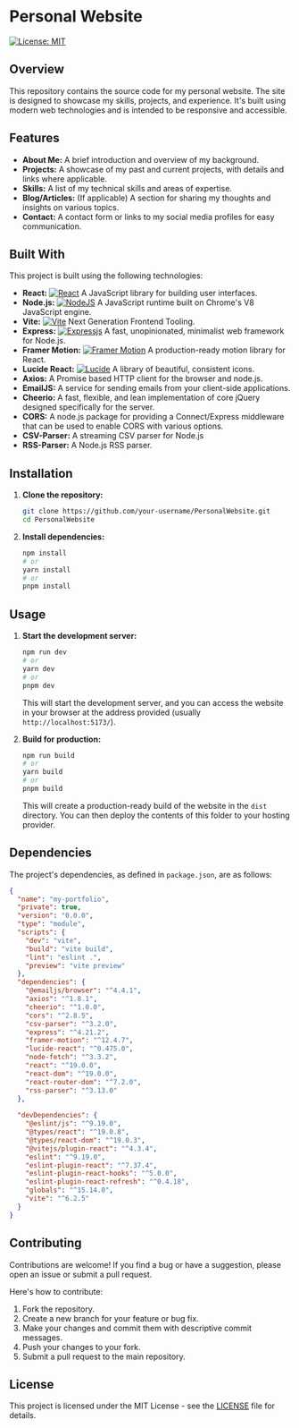 # Personal Website

[![License: MIT](https://img.shields.io/badge/License-MIT-yellow.svg)](https://opensource.org/licenses/MIT)

## Overview

This repository contains the source code for my personal website. The site is designed to showcase my skills, projects, and experience. It's built using modern web technologies and is intended to be responsive and accessible.

## Features

*   **About Me:** A brief introduction and overview of my background.
*   **Projects:** A showcase of my past and current projects, with details and links where applicable.
*   **Skills:** A list of my technical skills and areas of expertise.
*   **Blog/Articles:** (If applicable) A section for sharing my thoughts and insights on various topics.
*   **Contact:** A contact form or links to my social media profiles for easy communication.

## Built With

This project is built using the following technologies:

*   **React:** [![React](https://img.shields.io/badge/React-20232A?style=for-the-badge&logo=react&logoColor=61DAFB)](https://reactjs.org/)  A JavaScript library for building user interfaces.
*   **Node.js:** [![NodeJS](https://img.shields.io/badge/node.js-6DA55F?style=for-the-badge&logo=node.js&logoColor=white)](https://nodejs.org/en/) A JavaScript runtime built on Chrome's V8 JavaScript engine.
*   **Vite:** [![Vite](https://img.shields.io/badge/vite-%23646CFF.svg?style=for-the-badge&logo=vite&logoColor=white)](https://vitejs.dev/)  Next Generation Frontend Tooling.
*   **Express:** [![Expressjs](https://img.shields.io/badge/express.js-%23404d59.svg?style=for-the-badge&logo=express&logoColor=%2361DAFB)](https://expressjs.com/)  A fast, unopinionated, minimalist web framework for Node.js.
*   **Framer Motion:** [![Framer Motion](https://img.shields.io/badge/FramerMotion-0055FF?style=for-the-badge&logo=framer&logoColor=white)](https://www.framer.com/motion/) A production-ready motion library for React.
*   **Lucide React:** [![Lucide](https://img.shields.io/badge/Lucide-1A202C?style=for-the-badge&logo=lucide&logoColor=white)](https://lucide.dev/)  A library of beautiful, consistent icons.
*   **Axios:** A Promise based HTTP client for the browser and node.js.
*   **EmailJS:**  A service for sending emails from your client-side applications.
*   **Cheerio:** A fast, flexible, and lean implementation of core jQuery designed specifically for the server.
*   **CORS:** A node.js package for providing a Connect/Express middleware that can be used to enable CORS with various options.
*   **CSV-Parser:** A streaming CSV parser for Node.js
*   **RSS-Parser:** A Node.js RSS parser.

## Installation

1.  **Clone the repository:**

    ```bash
    git clone https://github.com/your-username/PersonalWebsite.git
    cd PersonalWebsite
    ```

2.  **Install dependencies:**

    ```bash
    npm install
    # or
    yarn install
    # or
    pnpm install
    ```

## Usage

1.  **Start the development server:**

    ```bash
    npm run dev
    # or
    yarn dev
    # or
    pnpm dev
    ```

    This will start the development server, and you can access the website in your browser at the address provided (usually `http://localhost:5173/`).

2.  **Build for production:**

    ```bash
    npm run build
    # or
    yarn build
    # or
    pnpm build
    ```

    This will create a production-ready build of the website in the `dist` directory.  You can then deploy the contents of this folder to your hosting provider.

## Dependencies

The project's dependencies, as defined in `package.json`, are as follows:

```json
{
  "name": "my-portfolio",
  "private": true,
  "version": "0.0.0",
  "type": "module",
  "scripts": {
    "dev": "vite",
    "build": "vite build",
    "lint": "eslint .",
    "preview": "vite preview"
  },
  "dependencies": {
    "@emailjs/browser": "^4.4.1",
    "axios": "^1.8.1",
    "cheerio": "^1.0.0",
    "cors": "^2.8.5",
    "csv-parser": "^3.2.0",
    "express": "^4.21.2",
    "framer-motion": "^12.4.7",
    "lucide-react": "^0.475.0",
    "node-fetch": "^3.3.2",
    "react": "^19.0.0",
    "react-dom": "^19.0.0",
    "react-router-dom": "^7.2.0",
    "rss-parser": "^3.13.0"
  },
  
  "devDependencies": {
    "@eslint/js": "^9.19.0",
    "@types/react": "^19.0.8",
    "@types/react-dom": "^19.0.3",
    "@vitejs/plugin-react": "^4.3.4",
    "eslint": "^9.19.0",
    "eslint-plugin-react": "^7.37.4",
    "eslint-plugin-react-hooks": "^5.0.0",
    "eslint-plugin-react-refresh": "^0.4.18",
    "globals": "^15.14.0",
    "vite": "^6.2.5"
  }
}
```

## Contributing

Contributions are welcome! If you find a bug or have a suggestion, please open an issue or submit a pull request.

Here's how to contribute:

1.  Fork the repository.
2.  Create a new branch for your feature or bug fix.
3.  Make your changes and commit them with descriptive commit messages.
4.  Push your changes to your fork.
5.  Submit a pull request to the main repository.

## License

This project is licensed under the MIT License - see the [LICENSE](LICENSE) file for details.
